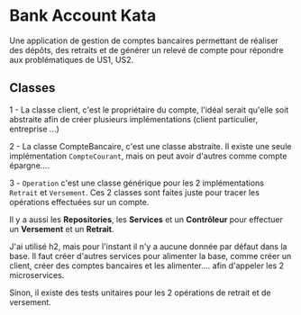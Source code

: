 # Bank Account Kata

Une application de gestion de comptes bancaires permettant de réaliser des dépôts, des retraits et de générer un relevé de compte pour répondre aux problématiques de US1, US2.

## Classes
1 - La classe client, c'est le propriétaire du compte, l'idéal serait qu'elle soit abstraite afin de créer plusieurs implémentations (client particulier, entreprise ...)

2 - La classe CompteBancaire, c'est une classe abstraite. Il existe une seule implémentation `CompteCourant`, mais on peut avoir d'autres comme compte épargne....

3 - `Operation` c'est une classe générique pour les 2 implémentations `Retrait` et `Versement`. Ces 2 classes sont faites juste pour tracer les opérations effectuées sur un compte.

Il y a aussi les **Repositories**, les **Services** et un **Contrôleur** pour effectuer un **Versement** et un **Retrait**.

J'ai utilisé h2, mais pour l'instant il n'y a aucune donnée par défaut dans la base. Il faut créer d'autres services pour alimenter la base, comme créer un client, créer des comptes bancaires et les alimenter.... afin d'appeler les 2 microservices.

Sinon, il existe des tests unitaires pour les 2 opérations de retrait et de versement.
